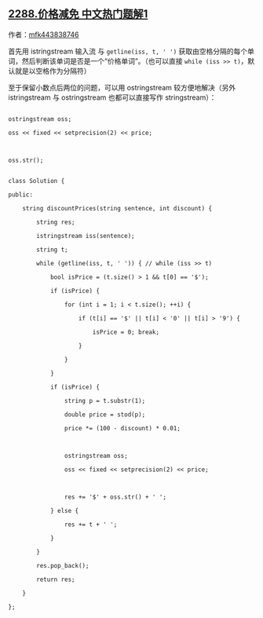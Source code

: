 ## [2288.价格减免 中文热门题解1](https://leetcode.cn/problems/apply-discount-to-prices/solutions/100000/c-by-mfk443838746-28qy)

作者：[mfk443838746](https://leetcode.cn/u/mfk443838746)

首先用 istringstream 输入流 与 `getline(iss, t, ' ')` 获取由空格分隔的每个单词，然后判断该单词是否是一个“价格单词”。（也可以直接 `while (iss >> t)`，默认就是以空格作为分隔符）

至于保留小数点后两位的问题，可以用 ostringstream 较方便地解决（另外 istringstream 与 ostringstream 也都可以直接写作 stringstream）：
```
ostringstream oss;
oss << fixed << setprecision(2) << price;

oss.str();
```

```
class Solution {
public:
    string discountPrices(string sentence, int discount) {
        string res;
        istringstream iss(sentence);
        string t;
        while (getline(iss, t, ' ')) { // while (iss >> t)
            bool isPrice = (t.size() > 1 && t[0] == '$');
            if (isPrice) {
                for (int i = 1; i < t.size(); ++i) {
                    if (t[i] == '$' || t[i] < '0' || t[i] > '9') {
                        isPrice = 0; break;
                    }
                }
            }
            if (isPrice) {
                string p = t.substr(1);
                double price = stod(p);
                price *= (100 - discount) * 0.01;
                
                ostringstream oss;
                oss << fixed << setprecision(2) << price;
                
                res += '$' + oss.str() + ' ';
            } else {
                res += t + ' ';
            }
        }
        res.pop_back();
        return res;
    }
};
```
